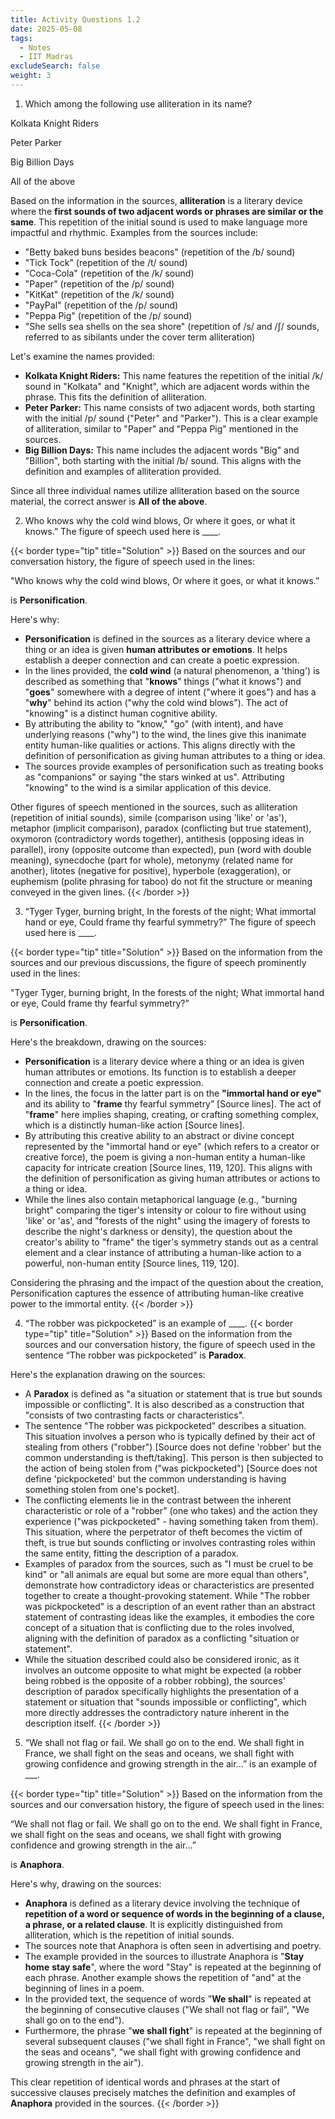 ```yaml
---
title: Activity Questions 1.2
date: 2025-05-08
tags:
  - Notes 
  - IIT Madras
excludeSearch: false
weight: 3
---
```


1. Which among the following use alliteration in its name?

Kolkata Knight Riders

Peter Parker

Big Billion Days

All of the above


Based on the information in the sources, **alliteration** is a literary device where the **first sounds of two adjacent words or phrases are similar or the same**. This repetition of the initial sound is used to make language more impactful and rhythmic. Examples from the sources include:
*   "Betty baked buns besides beacons" (repetition of the /b/ sound)
*   "Tick Tock" (repetition of the /t/ sound)
*   "Coca-Cola" (repetition of the /k/ sound)
*   "Paper" (repetition of the /p/ sound)
*   "KitKat" (repetition of the /k/ sound)
*   "PayPal" (repetition of the /p/ sound)
*   "Peppa Pig" (repetition of the /p/ sound)
*   "She sells sea shells on the sea shore" (repetition of /s/ and /ʃ/ sounds, referred to as sibilants under the cover term alliteration)

Let's examine the names provided:

*   **Kolkata Knight Riders:** This name features the repetition of the initial /k/ sound in "Kolkata" and "Knight", which are adjacent words within the phrase. This fits the definition of alliteration.
*   **Peter Parker:** This name consists of two adjacent words, both starting with the initial /p/ sound ("Peter" and "Parker"). This is a clear example of alliteration, similar to "Paper" and "Peppa Pig" mentioned in the sources.
*   **Big Billion Days:** This name includes the adjacent words "Big" and "Billion", both starting with the initial /b/ sound. This aligns with the definition and examples of alliteration provided.

Since all three individual names utilize alliteration based on the source material, the correct answer is **All of the above**.


2. Who knows why the cold wind blows,
Or where it goes, or what it knows.”
The figure of speech used here is ____.

{{< border type="tip" title="Solution" >}}
Based on the sources and our conversation history, the figure of speech used in the lines:

"Who knows why the cold wind blows,
Or where it goes, or what it knows.”

is **Personification**.

Here's why:

*   **Personification** is defined in the sources as a literary device where a thing or an idea is given **human attributes or emotions**. It helps establish a deeper connection and can create a poetic expression.
*   In the lines provided, the **cold wind** (a natural phenomenon, a 'thing') is described as something that "**knows**" things ("what it knows") and "**goes**" somewhere with a degree of intent ("where it goes") and has a "**why**" behind its action ("why the cold wind blows"). The act of "knowing" is a distinct human cognitive ability.
*   By attributing the ability to "know," "go" (with intent), and have underlying reasons ("why") to the wind, the lines give this inanimate entity human-like qualities or actions. This aligns directly with the definition of personification as giving human attributes to a thing or idea.
*   The sources provide examples of personification such as treating books as "companions" or saying "the stars winked at us". Attributing "knowing" to the wind is a similar application of this device.

Other figures of speech mentioned in the sources, such as alliteration (repetition of initial sounds), simile (comparison using 'like' or 'as'), metaphor (implicit comparison), paradox (conflicting but true statement), oxymoron (contradictory words together), antithesis (opposing ideas in parallel), irony (opposite outcome than expected), pun (word with double meaning), synecdoche (part for whole), metonymy (related name for another), litotes (negative for positive), hyperbole (exaggeration), or euphemism (polite phrasing for taboo) do not fit the structure or meaning conveyed in the given lines.
{{< /border >}}

3. “Tyger Tyger, burning bright,
In the forests of the night;
What immortal hand or eye,
Could frame thy fearful symmetry?”
The figure of speech used here is ____.

{{< border type="tip" title="Solution" >}}
Based on the information from the sources and our previous discussions, the figure of speech prominently used in the lines:

"Tyger Tyger, burning bright,
In the forests of the night;
What immortal hand or eye,
Could frame thy fearful symmetry?”

is **Personification**.

Here's the breakdown, drawing on the sources:

*   **Personification** is a literary device where a thing or an idea is given human attributes or emotions. Its function is to establish a deeper connection and create a poetic expression.
*   In the lines, the focus in the latter part is on the **"immortal hand or eye"** and its ability to "**frame** thy fearful symmetry” [Source lines]. The act of "**frame**" here implies shaping, creating, or crafting something complex, which is a distinctly human-like action [Source lines].
*   By attributing this creative ability to an abstract or divine concept represented by the "immortal hand or eye" (which refers to a creator or creative force), the poem is giving a non-human entity a human-like capacity for intricate creation [Source lines, 119, 120]. This aligns with the definition of personification as giving human attributes or actions to a thing or idea.
*   While the lines also contain metaphorical language (e.g., "burning bright" comparing the tiger's intensity or colour to fire without using 'like' or 'as', and "forests of the night" using the imagery of forests to describe the night's darkness or density), the question about the creator's ability to "frame" the tiger's symmetry stands out as a central element and a clear instance of attributing a human-like action to a powerful, non-human entity [Source lines, 119, 120].

Considering the phrasing and the impact of the question about the creation, Personification captures the essence of attributing human-like creative power to the immortal entity.
{{< /border >}}

4. “The robber was pickpocketed” is an example of ____.
{{< border type="tip" title="Solution" >}}
Based on the information from the sources and our conversation history, the figure of speech used in the sentence “The robber was pickpocketed” is **Paradox**.

Here's the explanation drawing on the sources:

*   A **Paradox** is defined as "a situation or statement that is true but sounds impossible or conflicting". It is also described as a construction that "consists of two contrasting facts or characteristics".
*   The sentence "The robber was pickpocketed" describes a situation. This situation involves a person who is typically defined by their act of stealing from others ("robber") [Source does not define 'robber' but the common understanding is theft/taking]. This person is then subjected to the action of being stolen from ("was pickpocketed") [Source does not define 'pickpocketed' but the common understanding is having something stolen from one's pocket].
*   The conflicting elements lie in the contrast between the inherent characteristic or role of a "robber" (one who takes) and the action they experience ("was pickpocketed" - having something taken from them). This situation, where the perpetrator of theft becomes the victim of theft, is true but sounds conflicting or involves contrasting roles within the same entity, fitting the description of a paradox.
*   Examples of paradox from the sources, such as "I must be cruel to be kind" or "all animals are equal but some are more equal than others", demonstrate how contradictory ideas or characteristics are presented together to create a thought-provoking statement. While "The robber was pickpocketed" is a description of an event rather than an abstract statement of contrasting ideas like the examples, it embodies the core concept of a situation that is conflicting due to the roles involved, aligning with the definition of paradox as a conflicting "situation or statement".
*   While the situation described could also be considered ironic, as it involves an outcome opposite to what might be expected (a robber being robbed is the opposite of a robber robbing), the sources' description of paradox specifically highlights the presentation of a statement or situation that "sounds impossible or conflicting", which more directly addresses the contradictory nature inherent in the description itself.
{{< /border >}}

5. “We shall not flag or fail. We shall go on to the end. We shall fight in France, we shall fight on the seas and oceans, we shall fight with growing confidence and growing strength in the air...” is an example of ___.
   
{{< border type="tip" title="Solution" >}}
Based on the information from the sources and our conversation history, the figure of speech used in the lines:

“We shall not flag or fail. We shall go on to the end. We shall fight in France, we shall fight on the seas and oceans, we shall fight with growing confidence and growing strength in the air...”

is **Anaphora**.

Here's why, drawing on the sources:

*   **Anaphora** is defined as a literary device involving the technique of **repetition of a word or sequence of words in the beginning of a clause, a phrase, or a related clause**. It is explicitly distinguished from alliteration, which is the repetition of initial sounds.
*   The sources note that Anaphora is often seen in advertising and poetry.
*   The example provided in the sources to illustrate Anaphora is "**Stay home** **stay safe**", where the word "Stay" is repeated at the beginning of each phrase. Another example shows the repetition of "and" at the beginning of lines in a poem.
*   In the provided text, the sequence of words "**We shall**" is repeated at the beginning of consecutive clauses ("We shall not flag or fail", "We shall go on to the end").
*   Furthermore, the phrase "**we shall fight**" is repeated at the beginning of several subsequent clauses ("we shall fight in France", "we shall fight on the seas and oceans", "we shall fight with growing confidence and growing strength in the air").

This clear repetition of identical words and phrases at the start of successive clauses precisely matches the definition and examples of **Anaphora** provided in the sources.
{{< /border >}}